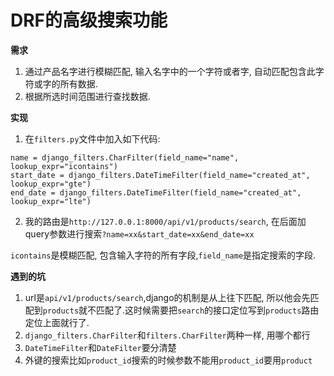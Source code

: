 # DRF的高级搜索功能
**需求**
1. 通过产品名字进行模糊匹配, 输入名字中的一个字符或者字, 自动匹配包含此字符或字的所有数据.
2. 根据所选时间范围进行查找数据.

**实现**

1. 在`filters.py`文件中加入如下代码:
```
name = django_filters.CharFilter(field_name="name", lookup_expr="icontains")
start_date = django_filters.DateTimeFilter(field_name="created_at", lookup_expr="gte")
end_date = django_filters.DateTimeFilter(field_name="created_at", lookup_expr="lte")
```
2. 我的路由是`http://127.0.0.1:8000/api/v1/products/search`, 在后面加query参数进行搜索`?name=xx&start_date=xx&end_date=xx`


`icontains`是模糊匹配, 包含输入字符的所有字段,`field_name`是指定搜索的字段.


**遇到的坑**
1. url是`api/v1/products/search`,django的机制是从上往下匹配, 所以他会先匹配到`products`就不匹配了.这时候需要把`search`的接口定位写到`products`路由定位上面就行了.
2. `django_filters.CharFilter`和`filters.CharFilter`两种一样, 用哪个都行
3. `DateTimeFilter`和`DateFilter`要分清楚
4. 外键的搜索比如`product_id`搜索的时候参数不能用`product_id`要用`product`